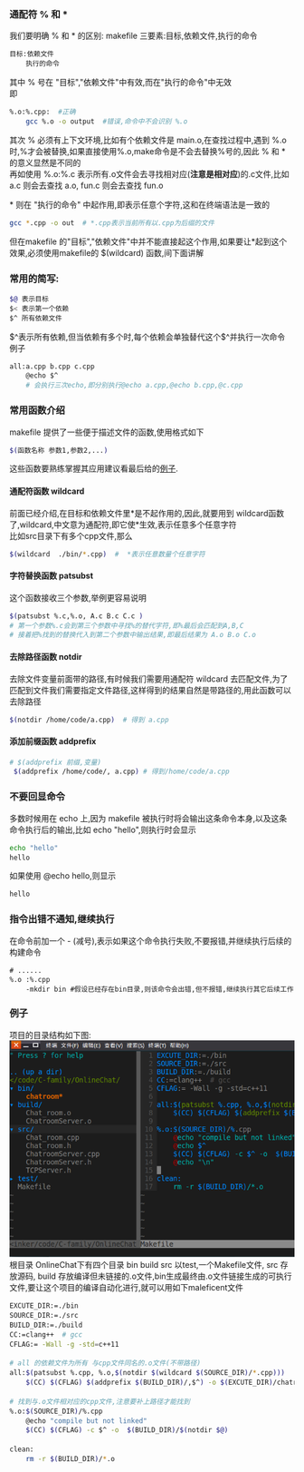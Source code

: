 ### 通配符 % 和 *
我们要明确 % 和 * 的区别:
makefile 三要素:目标,依赖文件,执行的命令
```bash
目标:依赖文件  
	执行的命令
```

其中 % 号在 "目标","依赖文件"中有效,而在"执行的命令"中无效  
即
```bash
%.o:%.cpp:  #正确
	gcc %.o -o output  #错误,命令中不会识别 %.o
```

其次 % 必须有上下文环境,比如有个依赖文件是 main.o,在查找过程中,遇到 %.o时,%才会被替换,如果直接使用%.o,make命令是不会去替换%号的,因此 % 和 \* 的意义显然是不同的    
再如使用 %.o:%.c 表示所有.o文件会去寻找相对应(**注意是相对应**)的.c文件,比如 a.c 则会去查找 a.o, fun.c 则会去查找 fun.o 

\* 则在 "执行的命令" 中起作用,即表示任意个字符,这和在终端语法是一致的    
```bash
gcc *.cpp -o out  # *.cpp表示当前所有以.cpp为后缀的文件 
```  
但在makefile 的"目标","依赖文件"中并不能直接起这个作用,如果要让\*起到这个效果,必须使用makefile的 \$(wildcard) 函数,间下面讲解
### 常用的简写:
```bash
$@ 表示目标
$< 表示第一个依赖  
$^ 所有依赖文件
```  
\$^表示所有依赖,但当依赖有多个时,每个依赖会单独替代这个\$^并执行一次命令  
例子
```bash
all:a.cpp b.cpp c.cpp
	@echo $^  
    # 会执行三次echo,即分别执行@echo a.cpp,@echo b.cpp,@c.cpp
```
### 常用函数介绍  
makefile 提供了一些便于描述文件的函数,使用格式如下  
```bash
$(函数名称 参数1,参数2,...)
```  
这些函数要熟练掌握其应用建议看最后给的[例子](#demo).
#### 通配符函数 wildcard  
前面已经介绍,在目标和依赖文件里\*是不起作用的,因此,就要用到 wildcard函数了,wildcard,中文意为通配符,即它使\*生效,表示任意多个任意字符  
比如src目录下有多个cpp文件,那么 
```bash
$(wildcard  ./bin/*.cpp)  #  *表示任意数量个任意字符
```  

#### 字符替换函数 patsubst 
这个函数接收三个参数,举例更容易说明
```bash
$(patsubst %.c,%.o, A.c B.c C.c )
# 第一个参数%.c会到第三个参数中寻找%的替代字符,即%最后会匹配到A,B,C
# 接着把%找到的替换代入到第二个参数中输出结果,即最后结果为 A.o B.o C.o
```  

#### 去除路径函数 notdir  
去除文件变量前面带的路径,有时候我们需要用通配符 wildcard 去匹配文件,为了匹配到文件我们需要指定文件路径,这样得到的结果自然是带路径的,用此函数可以去除路径  
```bash
$(notdir /home/code/a.cpp)  # 得到 a.cpp 
```
#### 添加前缀函数 addprefix  
```bash
# $(addprefix 前缀,变量)
 $(addprefix /home/code/, a.cpp) # 得到/home/code/a.cpp
```

### 不要回显命令  
多数时候用在 echo 上,因为 makefile 被执行时将会输出这条命令本身,以及这条命令执行后的输出,比如
echo "hello",则执行时会显示
```bash
echo "hello"
hello 
```  

如果使用 @echo hello,则显示
```bash
hello
```
### 指令出错不通知,继续执行
在命令前加一个 - (减号),表示如果这个命令执行失败,不要报错,并继续执行后续的构建命令  
```
# ......
%.o :%.cpp
	-mkdir bin #假设已经存在bin目录,则该命令会出错,但不报错,继续执行其它后续工作
```
### <span id="demo">例子</span>  
项目的目录结构如下图:  
![](img/project-example.png)  
根目录 OnlineChat下有四个目录 bin build  src 以test,一个Makefile文件, src 存放源码, build 存放编译但未链接的.o文件,bin生成最终由.o文件链接生成的可执行文件,要让这个项目的编译自动化进行,就可以用如下maleficent文件  
 
```bash
EXCUTE_DIR:=./bin
SOURCE_DIR:=./src
BUILD_DIR:=./build
CC:=clang++  # gcc
CFLAG:= -Wall -g -std=c++11

# all 的依赖文件为所有 与cpp文件同名的.o文件(不带路径)
all:$(patsubst %.cpp, %.o,$(notdir $(wildcard $(SOURCE_DIR)/*.cpp)))
	$(CC) $(CFLAG) $(addprefix $(BUILD_DIR)/,$^) -o $(EXCUTE_DIR)/chatroom

# 找到与.o文件相对应的cpp文件,注意要补上路径才能找到
%.o:$(SOURCE_DIR)/%.cpp
	@echo "compile but not linked"
	$(CC) $(CFLAG) -c $^ -o  $(BUILD_DIR)/$(notdir $@)

clean:
	rm -r $(BUILD_DIR)/*.o  
```